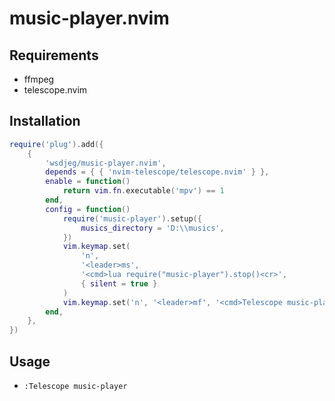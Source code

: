 # music-player.nvim

## Requirements

- ffmpeg
- telescope.nvim

## Installation

```lua
require('plug').add({
    {
        'wsdjeg/music-player.nvim',
        depends = { { 'nvim-telescope/telescope.nvim' } },
        enable = function()
            return vim.fn.executable('mpv') == 1
        end,
        config = function()
            require('music-player').setup({
                musics_directory = 'D:\\musics',
            })
            vim.keymap.set(
                'n',
                '<leader>ms',
                '<cmd>lua require("music-player").stop()<cr>',
                { silent = true }
            )
            vim.keymap.set('n', '<leader>mf', '<cmd>Telescope music-player<cr>', { silent = true })
        end,
    },
})
```

## Usage

- `:Telescope music-player`

